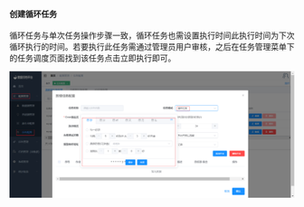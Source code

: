 
#### 			创建循环任务

​	循环任务与单次任务操作步骤一致，循环任务也需设置执行时间此执行时间为下次循环执行的时间。若要执行此任务需通过管理员用户审核，之后在任务管理菜单下的任务调度页面找到该任务点击立即执行即可。

![创建循环任务.png](../../images/whalealDataImages/创建循环任务.png)
